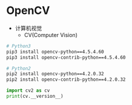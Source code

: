 # OpenCV
- 计算机视觉
    - CV(Computer Vision)

```sh
# Python3
pip3 install opencv-python==4.5.4.60
pip3 install opencv-contrib-python==4.5.4.60

# Python2
pip2 install opencv-python==4.2.0.32
pip2 install opencv-contrib-python==4.2.0.32
```




```py
import cv2 as cv
print(cv.__version__)

```


